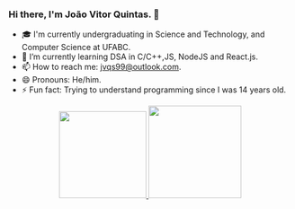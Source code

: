 ### Hi there, I'm João Vitor Quintas. 👋

- 🎓 I'm currently undergraduating in Science and Technology, and Computer Science at UFABC. 
- 🌱 I’m currently learning DSA in C/C++,JS, NodeJS and React.js.
- 📫 How to reach me: jvqs99@outlook.com.
- 😄 Pronouns: He/him.
- ⚡ Fun fact: Trying to understand programming since I was 14 years old.

<div align="center">
  <a href="https://github.com/joaovquintas">
  <img height="155em" src="https://github-readme-stats-git-masterrstaa-rickstaa.vercel.app/api?username=joaovquintas&show_icons=true&theme=dark&include_all_commits=true&count_private=true"/>
  <img height="165em" src="https://github-readme-stats-git-masterrstaa-rickstaa.vercel.app/api/top-langs/?username=joaovquintas&layout=compact&langs_count=7&theme=dark"/>
</div>
 
  
 
